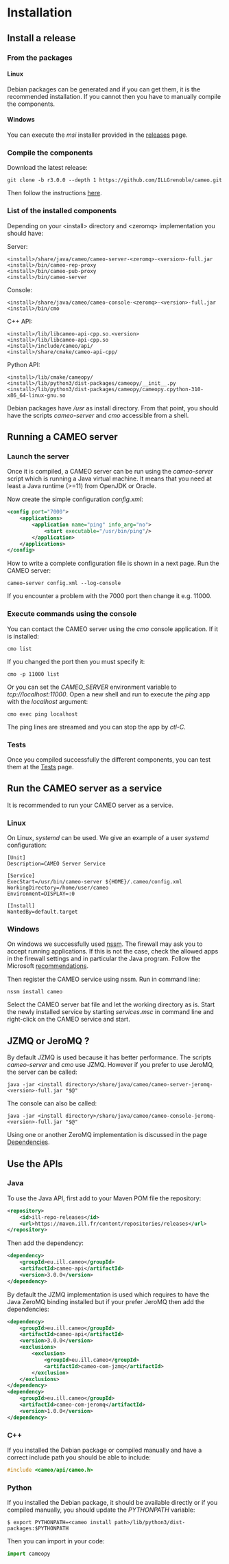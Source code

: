 # Installation

## Install a release

### From the packages

#### Linux

Debian packages can be generated and if you can get them, it is the recommended installation. If you cannot then you have to manually compile the components.

#### Windows

You can execute the *msi* installer provided in the [releases](https://github.com/ILLGrenoble/cameo/releases) page.

### Compile the components

Download the latest release:

```
git clone -b r3.0.0 --depth 1 https://github.com/ILLGrenoble/cameo.git
```

Then follow the instructions [here](https://github.com/ILLGrenoble/cameo/blob/master/INSTALL.md).


### List of the installed components

Depending on your &lt;install&gt; directory and &lt;zeromq&gt; implementation you should have:

Server:
``` { .bash .no-copy }
<install>/share/java/cameo/cameo-server-<zeromq>-<version>-full.jar
<install>/bin/cameo-rep-proxy
<install>/bin/cameo-pub-proxy
<install>/bin/cameo-server
```
Console:
``` { .bash .no-copy }
<install>/share/java/cameo/cameo-console-<zeromq>-<version>-full.jar
<install>/bin/cmo
```
C++ API:
``` { .bash .no-copy }
<install>/lib/libcameo-api-cpp.so.<version>
<install>/lib/libcameo-api-cpp.so
<install>/include/cameo/api/
<install>/share/cmake/cameo-api-cpp/
```
Python API:
``` { .bash .no-copy }
<install>/lib/cmake/cameopy/
<install>/lib/python3/dist-packages/cameopy/__init__.py
<install>/lib/python3/dist-packages/cameopy/cameopy.cpython-310-x86_64-linux-gnu.so
```

Debian packages have */usr* as install directory.
From that point, you should have the scripts *cameo-server* and *cmo* accessible from a shell.


## Running a CAMEO server

### Launch the server

Once it is compiled, a CAMEO server can be run using the *cameo-server* script which is running a Java virtual machine. It means that you need at least a Java runtime (>=11) from OpenJDK or Oracle.

Now create the simple configuration *config.xml*:

```xml
<config port="7000">
	<applications>
		<application name="ping" info_arg="no">
			<start executable="/usr/bin/ping"/>
		</application>
	</applications>
</config>
```
How to write a complete configuration file is shown in a next page.
Run the CAMEO server:

```
cameo-server config.xml --log-console
```

If you encounter a problem with the 7000 port then change it e.g. 11000.

### Execute commands using the console

You can contact the CAMEO server using the *cmo* console application. If it is installed:

```
cmo list
```

If you changed the port then you must specify it:

```
cmo -p 11000 list
```

Or you can set the *CAMEO_SERVER* environment variable to *tcp://localhost:11000*.
Open a new shell and run to execute the *ping* app with the *localhost* argument:

```
cmo exec ping localhost
```

The ping lines are streamed and you can stop the app by *ctl-C*.

### Tests

Once you compiled successfully the different components, you can test them at the [Tests](tests.md) page.

## Run the CAMEO server as a service

It is recommended to run your CAMEO server as a service. 

### Linux

On Linux, *systemd* can be used.
We give an example of a user *systemd* configuration:

```
[Unit]
Description=CAMEO Server Service

[Service]
ExecStart=/usr/bin/cameo-server ${HOME}/.cameo/config.xml
WorkingDirectory=/home/user/cameo
Environment=DISPLAY=:0

[Install]
WantedBy=default.target
```

### Windows

On windows we successfully used [nssm](https://nssm.cc/).
The firewall may ask you to accept running applications. If this is not the case, check the allowed apps in the firewall settings and in particular the Java program. Follow the Microsoft [recommendations](https://support.microsoft.com/en-us/windows/risks-of-allowing-apps-through-windows-defender-firewall-654559af-3f54-3dcf-349f-71ccd90bcc5c).

Then register the CAMEO service using nssm. Run in command line:
```
nssm install cameo
```
Select the CAMEO server bat file and let the working directory as is. Start the newly installed service by starting *services.msc* in command line and right-click on the CAMEO service and start.



## JZMQ or JeroMQ ?

By default JZMQ is used because it has better performance. The scripts *cameo-server* and *cmo* use JZMQ. However if you prefer to use JeroMQ, the server can be called:
```
java -jar <install directory>/share/java/cameo/cameo-server-jeromq-<version>-full.jar "$@"
```
The console can also be called:
```
java -jar <install directory>/share/java/cameo/cameo-console-jeromq-<version>-full.jar "$@"
```
Using one or another ZeroMQ implementation is discussed in the page [Dependencies](dependencies.md).  

## Use the APIs

### Java

To use the Java API, first add to your Maven POM file the repository:
```xml
<repository>
    <id>ill-repo-releases</id>
    <url>https://maven.ill.fr/content/repositories/releases</url>
</repository>
```

Then add the dependency:
```xml
<dependency>
    <groupId>eu.ill.cameo</groupId>
    <artifactId>cameo-api</artifactId>
    <version>3.0.0</version>
</dependency>
```
By default the JZMQ implementation is used which requires to have the Java ZeroMQ binding installed but if your prefer JeroMQ then add the dependencies:
```xml
<dependency>
    <groupId>eu.ill.cameo</groupId>
    <artifactId>cameo-api</artifactId>
    <version>3.0.0</version>
    <exclusions>
        <exclusion>
            <groupId>eu.ill.cameo</groupId>
            <artifactId>cameo-com-jzmq</artifactId>
        </exclusion>
    </exclusions>
</dependency>
<dependency>
    <groupId>eu.ill.cameo</groupId>
    <artifactId>cameo-com-jeromq</artifactId>
    <version>1.0.0</version>
</dependency>
```

### C++

If you installed the Debian package or compiled manually and have a correct include path you should be able to include:

```c++
#include <cameo/api/cameo.h>
```

### Python

If you installed the Debian package, it should be available directly or if you compiled manually, you should update the *PYTHONPATH* variable:
```
$ export PYTHONPATH=<cameo install path>/lib/python3/dist-packages:$PYTHONPATH
```
Then you can import in your code:
```python
import cameopy
```
